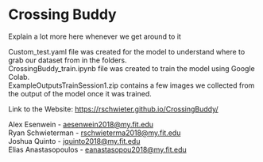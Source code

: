# Crossing Buddy

Explain a lot more here whenever we get around to it

Custom_test.yaml file was created for the model to understand where to grab our dataset from in the folders.  
CrossingBuddy_train.ipynb file was created to train the model using Google Colab.  
ExampleOutputsTrainSession1.zip contains a few images we collected from the output of the model once it was trained.  


Link to the Website:
https://rschwieter.github.io/CrossingBuddy/

Alex Esenwein - aesenwein2018@my.fit.edu  
Ryan Schwieterman - rschwieterma2018@my.fit.edu  
Joshua Quinto - jquinto2018@my.fit.edu  
Elias Anastasopoulos - eanastasopou2018@my.fit.edu  
